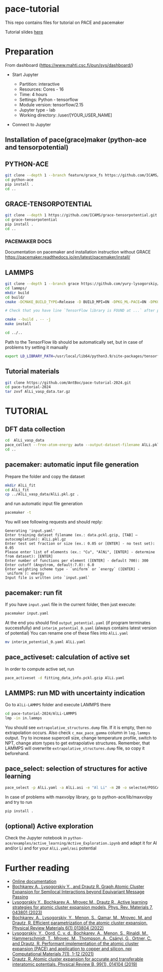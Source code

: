 # pace-tutorial
This repo contains files for tutorial on PACE and pacemaker

Tutorial slides [here](https://ruhr-uni-bochum.sciebo.de/s/gdgMmnPlv9d2IyM)

# Preparation

From dashboard (https://www.mahti.csc.fi/pun/sys/dashboard/)
*  Start Jupyter 
    * Partition: interactive
    * Resources: Cores - 16
    * Time: 4 hours
    * Settings: Python - tensorflow
    * Module version: tensorflow/2.15
    * Jupyter type - lab
    * Working directory:  /user/[YOUR_USER_NAME]

* Connect to Jupyter

## Installation of pace(grace)maker (python-ace and tensorpotential)

## PYTHON-ACE
```bash
git clone --depth 1 --branch feature/grace_fs https://github.com/ICAMS/python-ace.git
cd python-ace
pip install .
cd ..
```

## GRACE-TENSORPOTENTIAL
```bash
git clone --depth 1 https://github.com/ICAMS/grace-tensorpotential.git
cd grace-tensorpotential
pip install .
cd ..
```

### PACEMAKER DOCS

Documentation on pacemaker and installation instruction without GRACE
https://pacemaker.readthedocs.io/en/latest/pacemaker/install/ 

## LAMMPS

```bash
git clone --depth 1 --branch grace https://github.com/yury-lysogorskiy/lammps.git
cd lammps/
mkdir build
cd build/
cmake -DCMAKE_BUILD_TYPE=Release -D BUILD_MPI=ON -DPKG_ML-PACE=ON -DPKG_MC=ON -DPKG_MANYBODY=ON ../cmake

# Check that you have line `TensorFlow library is FOUND at ...` after previous command

cmake --build . -- -j 
make install

cd ../..
```
Path to the TensorFlow lib should be automatically set, but in case of problems try setting it manually

```bash
export LD_LIBRARY_PATH=/usr/local/lib64/python3.9/site-packages/tensorflow:$LD_LIBRARY_PATH
```

## Tutorial materials

```bash
git clone https://github.com/AntBoc/pace-tutorial-2024.git
cd pace-tutorial-2024
tar zxvf AlLi_vasp_data.tar.gz
```

# TUTORIAL

## DFT data collection

```bash
cd  AlLi_vasp_data
pace_collect --free-atom-energy auto --output-dataset-filename AlLi.pkl.gz
cd ..
```

## pacemaker: automatic input file generation

Prepare the folder and copy the dataset
```bash
mkdir AlLi_fit
cd AlLi_fit
cp ../AlLi_vasp_data/AlLi.pkl.gz .
```
and run automatic input file generation
```bash
pacemaker -t
```

You will see following requests and should reply:
```
Generating 'input.yaml'
Enter training dataset filename (ex.: data.pckl.gzip, [TAB] – autocompletion): AlLi.pkl.gz
Enter test set fraction or size (ex.: 0.05 or [ENTER] - no test set): 0.05
Please enter list of elements (ex.: "Cu", "AlNi", [ENTER] - determine from dataset): [ENTER]
Enter number of functions per element ([ENTER] - default 700): 300
Enter cutoff (Angstrom, default:7.0): 6.0
Enter weighting scheme type - `uniform` or `energy` ([ENTER] - `uniform`): energy
Input file is written into `input.yaml`
```

## pacemaker: run fit

If you have `input.yaml` file in the current folder, then just execute:

```bash
pacemaker input.yaml
```

At the end you should find `output_potential.yaml` (if program terminates successfully) and `interim_potential_0.yaml` (always contains latest version of potential)
You can rename one of these files into `AlLi.yaml`

```bash
mv interim_potential_0.yaml AlLi.yaml
```

## pace_activeset: calculation of active set

In order to compute active set, run

```bash
pace_activeset -d fitting_data_info.pckl.gzip AlLi.yaml
```

## LAMMPS: run MD with uncertainty indication

Go to `AlLi-LAMMPS` folder and execute LAMMPS there

```bash
cd pace-tutorial-2024/AlLi-LAMMPS
lmp -in in.lammps
```
You should see `extrapolative_structures.dump` file. If it is empty, then no extrapolation occurs. Also check `c_max_pace_gamma` column in `log.lammps` output.
Try to increase supercell size, change temperature profile, switch to NPT, change atom types to get extrapolative structures.
Remember, that LAMMPS will overwrite `extrapolative_structures.dump` file, so copy it beforehand.

## pace_select: selection of structures for active learning

```bash
pace_select -p AlLi.yaml -a AlLi.asi -e "Al Li" -m 20 -o selected/POSCAR extrapolative_structures.dump
```
In case of problems with maxvolpy library, go to python-ace/lib/maxvolpy and try to run

```bash
pip install .
```

## (optional) Active exploration

Check the Jupyter notebook in `python-ace/examples/active_learning/Active_Exploration.ipynb` and adapt it for Al and/or Li and for your `AlLi.yaml/asi` potential

# Further reading

* [Online documentation](https://pacemaker.readthedocs.io/)
* [Bochkarev A., Lysogorskiy Y., and Drautz R. Graph Atomic Cluster Expansion for Semilocal Interactions beyond Equivariant Message Passing](https://doi.org/10.1103/PhysRevX.14.021036)
* [Lysogorskiy Y., Bochkarev A., Mrovec M., Drautz R., Active learning strategies for atomic cluster expansion models, Phys. Rev. Materials 7, 043801 (2023)](https://journals.aps.org/prmaterials/abstract/10.1103/PhysRevMaterials.7.043801)
* [Bochkarev, A., Lysogorskiy, Y., Menon, S., Qamar, M., Mrovec, M. and Drautz, R. Efficient parametrization of the atomic cluster expansion. Physical Review Materials 6(1) 013804 (2022)](https://journals.aps.org/prmaterials/abstract/10.1103/PhysRevMaterials.6.013804)
* [Lysogorskiy, Y., Oord, C. v. d., Bochkarev, A., Menon, S., Rinaldi, M., Hammerschmidt, T., Mrovec, M., Thompson, A., Csányi, G., Ortner, C. and  Drautz, R. Performant implementation of the atomic cluster expansion (PACE) and application to copper and silicon. npj Computational Materials 7(1), 1-12 (2021)](https://www.nature.com/articles/s41524-021-00559-9)
* [Drautz, R. Atomic cluster expansion for accurate and transferable interatomic potentials. Physical Review B, 99(1), 014104 (2019)](https://journals.aps.org/prb/abstract/10.1103/PhysRevB.99.014104)

